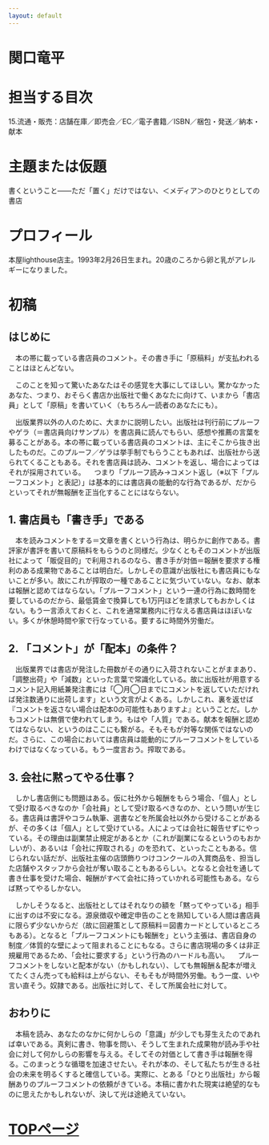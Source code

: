 ```yaml
---
layout: default
---
```


# 関口竜平

# 担当する目次
15.流通・販売：店舗在庫／即売会／EC／電子書籍／ISBN／梱包・発送／納本・献本

# 主題または仮題
書くということ——ただ「置く」だけではない、＜メディア＞のひとりとしての書店

# プロフィール
本屋lighthouse店主。1993年2月26日生まれ。20歳のころから卵と乳がアレルギーになりました。

# 初稿
## はじめに

　本の帯に載っている書店員のコメント。その書き手に「原稿料」が支払われることはほとんどない。

　このことを知って驚いたあなたはその感覚を大事にしてほしい。驚かなかったあなた、つまり、おそらく書店か出版社で働くあなたに向けて、いまから「書店員」として「原稿」を書いていく（もちろん一読者のあなたにも）。

　出版業界以外の人のために、大まかに説明したい。出版社は刊行前にプルーフやゲラ（＝書店員向けサンプル）を書店員に読んでもらい、感想や推薦の言葉を募ることがある。本の帯に載っている書店員のコメントは、主にそこから抜き出したものだ。このプルーフ／ゲラは挙手制でもらうこともあれば、出版社から送られてくることもある。それを書店員は読み、コメントを返し、場合によってはそれが採用されている。
　つまり「プルーフ読み→コメント返し（※以下「プルーフコメント」と表記）」は基本的には書店員の能動的な行為であるが、だからといってそれが無報酬を正当化することにはならない。


## 1. 書店員も「書き手」である
　本を読みコメントをする＝文章を書くという行為は、明らかに創作である。書評家が書評を書いて原稿料をもらうのと同様だ。少なくともそのコメントが出版社によって「販促目的」で利用されるのなら、書き手が対価＝報酬を要求する権利のある成果物であることは明白だ。しかしその意識が出版社にも書店員にもないことが多い。故にこれが搾取の一種であることに気づいていない。なお、献本は報酬と認めてはならない。「プルーフコメント」という一連の行為に数時間を要しているのだから、最低賃金で換算しても1万円ほどを請求してもおかしくはない。もう一言添えておくと、これを通常業務内に行なえる書店員はほぼいない。多くが休憩時間や家で行なっている。要するに時間外労働だ。

## 2. 「コメント」が「配本」の条件？
　出版業界では書店が発注した冊数がその通りに入荷されないことがままあり、「調整出荷」や「減数」といった言葉で常識化している。故に出版社が用意するコメント記入用紙兼発注書には「◯月◯日までにコメントを返していただければ発注数通りに出荷します」という文言がよくある。しかしこれ、裏を返せば『コメントを返さない場合は配本0の可能性もありますよ』ということだ。しかもコメントは無償で使われてしまう。もはや「人質」である。献本を報酬と認めてはならない、というのはここにも繋がる。そもそもが対等な関係ではないのだ。さらに、この場合においては書店員は能動的にプルーフコメントをしているわけではなくなっている。もう一度言おう。搾取である。

## 3. 会社に黙ってやる仕事？
　しかし書店側にも問題はある。仮に社外から報酬をもらう場合、「個人」として受け取るべきなのか「会社員」として受け取るべきなのか、という問いが生じる。書店員は書評やコラム執筆、選書などを所属会社以外から受けることがあるが、その多くは「個人」として受けている。人によっては会社に報告せずにやっている。その理由は副業禁止規定があるとか（これが副業になるというのもおかしいが）、あるいは「会社に搾取される」のを恐れて、といったこともある。信じられない話だが、出版社主催の店頭飾りつけコンクールの入賞商品を、担当した店舗やスタッフから会社が奪い取ることもあるらしい。となると会社を通して書き仕事を受けた場合、報酬がすべて会社に持っていかれる可能性もある。ならば黙ってやるしかない。

　しかしそうなると、出版社としてはそれなりの額を「黙ってやっている」相手に出すのは不安になる。源泉徴収や確定申告のことを熟知している人間は書店員に限らず少ないからだ（故に回避策として原稿料＝図書カードとしているところもある）。となると「プルーフコメントにも報酬を」という主張は、書店自身の制度／体質的な壁によって阻まれることにもなる。さらに書店現場の多くは非正規雇用であるため、「会社に要求する」という行為のハードルも高い。
　プルーフコメントをしないと配本がない（かもしれない）、しても無報酬＆配本が増えてたくさん売っても給料は上がらない、そもそもが時間外労働。もう一度、いや言い直そう。奴隷である。出版社に対して、そして所属会社に対して。

## おわりに
　本稿を読み、あなたのなかに何かしらの「意識」が少しでも芽生えたのであれば幸いである。真剣に書き、物事を問い、そうして生まれた成果物が読み手や社会に対して何かしらの影響を与える。そしてその対価として書き手は報酬を得る。このまっとうな循環を加速させたい。それが本の、そして私たちが生きる社会の未来を明るくすると確信している。実際に、とある「ひとり出版社」から報酬ありのプルーフコメントの依頼がきている。本稿に書かれた現実は絶望的なものに思えたかもしれないが、決して光は途絶えていない。
 
# [TOPページ](./index.md)
